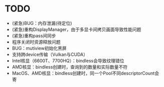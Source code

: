 # TODO
- (紧急)BUG：内存泄漏(待定位)
- (紧急)重构DisplayManager，由于多显卡间拷贝画面导致性能问题
- (紧急)重构pass间同步
- 程序关闭时资源释放问题
- BUG：mutiview初始化黑屏
- 支持跨device传输（Vulkan与CUDA）
- Intel核显（6600T、7700HQ）：bindless会导致纹理错位
- AMD核显：bindless创建时，查询到的数量和实际数量不符
- MacOS、AMD核显：bindless创建时，同一个Pool不同descriptorCount会寄
